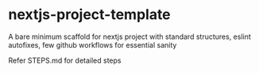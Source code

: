 # nextjs-project-template

A bare minimum scaffold for nextjs project with standard structures, eslint autofixes, few github workflows for essential sanity

Refer STEPS.md for detailed steps
